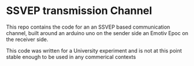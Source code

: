 # SSVEP transmission Channel

This repo contains the code for an an SSVEP based communication channel, built around an arduino uno on the sender side an Emotiv Epoc on the receiver side.

This code was written for a University experiment and is not at this point stable enough to be used in any commerical contexts
